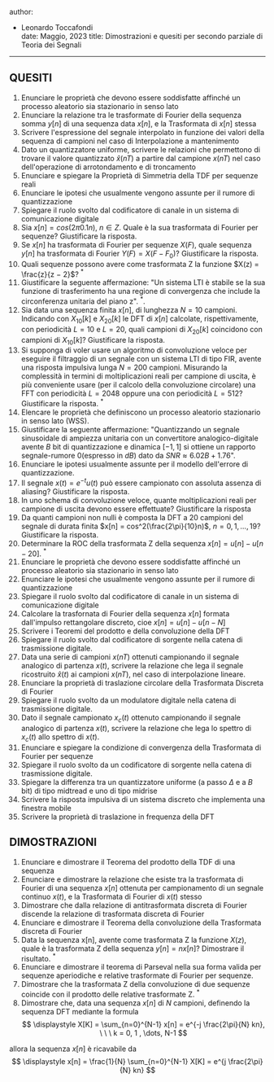author:

- Leonardo Toccafondi   
  date: Maggio, 2023
  title: Dimostrazioni e quesiti per secondo parziale di Teoria dei Segnali

---

## QUESITI

1. Enunciare le proprietà che devono essere soddisfatte affinché un processo aleatorio sia stazionario in senso lato
2. Enunciare la relazione tra le trasformate di Fourier della sequenza somma $y[n]$ di una sequenza data $x[n]$, e la Trasformata di $x[n]$ stessa
3. Scrivere l'espressione del segnale interpolato in funzione dei valori della sequenza di campioni nel caso di Interpolazione a mantenimento
4. Dato un quantizzatore uniforme, scrivere le relazioni che permettono di trovare il valore quantizzato $\hat{x}(nT)$ a partire dal campione $x(nT)$ nel caso dell'operazione di arrotondamento e di troncamento
5. Enunciare e spiegare la Proprietà di Simmetria della TDF per sequenze reali
6. Enunciare le ipotesi che usualmente vengono assunte per il rumore di quantizzazione
7. Spiegare il ruolo svolto dal codificatore di canale in un sistema di comunicazione digitale
8. Sia $x[n] = cos(2\pi 0.1 n), \ n ∈ Z$. Quale è la sua trasformata di Fourier per sequenze? Giustificare la risposta.
9. Se $x[n]$ ha trasformata di Fourier per sequenze $X(F)$, quale sequenza $y[n]$ ha trasformata di Fourier $Y(F) = X(F − F_0)$? Giustificare la risposta.
10. Quali sequenze possono avere come trasformata Z la funzione $X(z) = \frac{z}{z − 2}$? $^*$
11. Giustificare la seguente affermazione: "Un sistema LTI è stabile se la sua funzione di trasferimento ha una regione di convergenza che include la circonferenza unitaria del piano z". $^*$.
12. Sia data una sequenza finita $x[n]$, di lunghezza $N = 10$ campioni. Indicando con $X_{10}[k]$ e $X_{20}[k]$ le DFT di $x[n]$ calcolate, rispettivamente, con periodicità $L = 10$ e $L = 20$, quali campioni di $X_{20}[k]$ coincidono con campioni di $X_{10}[k]$? Giustificare la risposta.
13. Si supponga di voler usare un algoritmo di convoluzione veloce per eseguire il filtraggio di un segnale con un sistema LTI di tipo FIR, avente una risposta impulsiva lunga $N = 200$ campioni. Misurando la complessità in termini di moltiplicazioni reali per campione di uscita, è più conveniente usare (per il calcolo della convoluzione circolare) una FFT con periodicità $L = 2048$ oppure una con periodicità $L = 512$? Giustificare la risposta. $^*$
14. Elencare le proprietà che definiscono un processo aleatorio stazionario in senso lato (WSS).
16. Giustificare la seguente affermazione: "Quantizzando un segnale sinusoidale di ampiezza unitaria con un convertitore analogico-digitale avente $B$ bit di quantizzazione e dinamica $[−1, 1]$ si ottiene un rapporto segnale-rumore 0(espresso in $dB$) dato da $SN R ≈ 6.02B + 1.76$".
17. Enunciare le ipotesi usualmente assunte per il modello dell'errore di quantizzazione.
18. Il segnale $x(t) = e^{−t} u(t)$ può essere campionato con assoluta assenza di aliasing? Giustificare la risposta.
19. In uno schema di convoluzione veloce, quante moltiplicazioni reali per campione di uscita devono essere effettuate? Giustificare la risposta
20. Da quanti campioni non nulli è composta la DFT a 20 campioni del segnale di durata finita $x[n] = cos^2(\frac{2\pi}{10}n)$, $n = 0, 1, . . . , 19$? Giustificare la risposta.
21. Determinare la ROC della trasformata Z della sequenza $x[n] = u[n] − u[n − 20]$. $^*$
22. Enunciare le proprietà che devono essere soddisfatte affinché un processo aleatorio sia stazionario in senso lato
23. Enunciare le ipotesi che usualmente vengono assunte per il rumore di quantizzazione
24. Spiegare il ruolo svolto dal codificatore di canale in un sistema di comunicazione digitale
25. Calcolare la trasfornata di Fourier della sequenza $x[n]$ formata dall'impulso rettangolare discreto, cioe $x[n]= u[n]-u[n-N]$
26. Scrivere i Teoremi del prodotto e della convoluzione della DFT
27. Spiegare il ruolo svolto dal codificatore di sorgente nella catena di trasmissione digitale.
28. Data una serie di campioni $x(nT)$ ottenuti campionando il segnale analogico di partenza $x(t)$, scrivere la relazione che lega il segnale ricostruito $\hat{x}(t)$ ai campioni $x(nT)$, nel caso di interpolazione lineare. 
29. Enunciare la proprietà di traslazione circolare della Trasformata Discreta di Fourier
30. Spiegare il ruolo svolto da un modulatore digitale nella catena di trasmissione digitale.
31. Dato il segnale campionato $x_c(t)$ ottenuto campionando il segnale analogico di partenza $x(t)$, scrivere la relazione che lega lo spettro di $x_c(t)$ allo spettro di $x(t)$.
32. Enunciare e spiegare la condizione di convergenza della Trasformata di Fourier per sequenze
33. Spiegare il ruolo svolto da un codificatore di sorgente nella catena di trasmissione digitale.
34. Spiegare la differenza tra un quantizzatore uniforme (a passo $\Delta$ e a $B$ bit) di tipo midtread e uno di tipo midrise
35. Scrivere la risposta impulsiva di un sistema discreto che implementa una finestra mobile
36. Scrivere la proprietà di traslazione in frequenza della DFT

## DIMOSTRAZIONI

1. Enunciare e dimostrare il Teorema del prodotto della TDF di una sequenza
2. Enunciare e dimostrare la relazione che esiste tra la trasformata di Fourier di una sequenza $x[n]$ ottenuta per campionamento di un segnale continuo $x(t)$, e la Trasformata di Fourier di $x(t)$ stesso
3. Dimostrare che dalla relazione di antitrasformata discreta di Fourier discende la relazione di trasformata discreta di Fourier
4. Enunciare e dimostrare il Teorema della convoluzione della Trasformata discreta di Fourier
5. Data la sequenza x[n], avente come trasformata Z la funzione $X(z)$, quale è la trasformata Z della sequenza $y[n] = n x[n]$? Dimostrare il risultato. $^*$
6. Enunciare e dimostrare il teorema di Parseval nella sua forma valida per sequenze aperiodiche e relative trasformate di Fourier per sequenze.
7. Dimostrare che la trasformata Z della convoluzione di due sequenze coincide con il prodotto delle relative trasformate Z. $^*$
8. Dimostrare che, data una sequenza $x[n]$ di $N$ campioni, definendo la sequenza DFT mediante la formula
 $$
 \displaystyle
 X[K] = \sum_{n=0}^{N-1} x[n] = e^{-j \frac{2\pi}{N} kn}, \ \ \ k = 0, 1 , \dots, N-1
 $$
 
 allora la sequenza $x[n]$ è ricavabile da  $$
 \displaystyle
 x[n] = \frac{1}{N} \sum_{n=0}^{N-1} X[K] = e^{j \frac{2\pi}{N} kn}
 $$